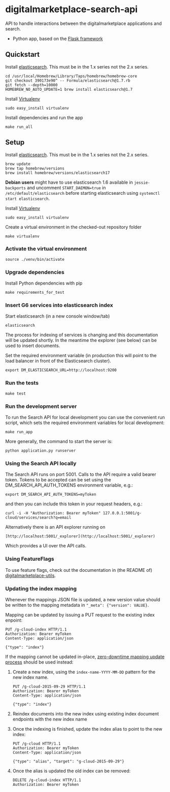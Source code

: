 # digitalmarketplace-search-api
API to handle interactions between the digitalmarketplace applications and search.

- Python app, based on the [Flask framework](http://flask.pocoo.org/)

## Quickstart

Install [elasticsearch](http://www.elasticsearch.org/). This must be in the 1.x series not the 2.x series.
```
cd /usr/local/Homebrew/Library/Taps/homebrew/homebrew-core
git checkout 390173e90^ -- Formula/elasticsearch@1.7.rb
git fetch --depth=10000
HOMEBREW_NO_AUTO_UPDATE=1 brew install elasticsearch@1.7
```

Install [Virtualenv](https://virtualenv.pypa.io/en/latest/)
```
sudo easy_install virtualenv
```

Install dependencies and run the app
```
make run_all
```

## Setup

Install [elasticsearch](http://www.elasticsearch.org/). This must be in the 1.x series not the 2.x series.

```
brew update
brew tap homebrew/versions
brew install homebrew/versions/elasticsearch17
```

**Debian users** might have to use elasticsearch 1.6 available in `jessie-backports` and uncomment `START_DAEMON=true` in `/etc/default/elasticsearch` before starting elasticsearch using `systemctl start elasticsearch`.

Install [Virtualenv](https://virtualenv.pypa.io/en/latest/)

```
sudo easy_install virtualenv
```

Create a virtual environment in the checked-out repository folder

```
make virtualenv
```

### Activate the virtual environment

```
source ./venv/bin/activate
```

### Upgrade dependencies

Install Python dependencies with pip

```
make requirements_for_test
```

### Insert G6 services into elasticsearch index

Start elasticsearch (in a new console window/tab)

```
elasticsearch
```

The process for indexing of services is changing and this documentation will be updated shortly. In the meantime the explorer (see below) can be used to insert documents.


Set the required environment variable (in production this will point to the
load balancer in front of the Elasticsearch cluster).

```
export DM_ELASTICSEARCH_URL=http://localhost:9200
```

### Run the tests

```
make test
```

### Run the development server

To run the Search API for local development you can use the convenient run
script, which sets the required environment variables for local development:
```
make run_app
```

More generally, the command to start the server is:
```
python application.py runserver
```

### Using the Search API locally

The Search API runs on port 5001. Calls to the API require a valid bearer
token. Tokens to be accepted can be set using the DM_SEARCH_API_AUTH_TOKENS
environment variable, e.g.:

```export DM_SEARCH_API_AUTH_TOKENS=myToken```

and then you can include this token in your request headers, e.g.:

```
curl -i -H "Authorization: Bearer myToken" 127.0.0.1:5001/g-cloud/services/search?q=email
```

Alternatively there is an API explorer running on

    [http://localhost:5001/_explorer](http://localhost:5001/_explorer)

Which provides a UI over the API calls.

### Using FeatureFlags

To use feature flags, check out the documentation in (the README of)
[digitalmarketplace-utils](https://github.com/alphagov/digitalmarketplace-utils#using-featureflags).

### Updating the index mapping

Whenever the mappings JSON file is updated, a new version value should be written to the mapping
metadata in `"_meta": {"version": VALUE}`.

Mapping can be updated by issuing a PUT request to the existing index enpoint:

```
PUT /g-cloud-index HTTP/1.1
Authorization: Bearer myToken
Content-Type: application/json

{"type": "index"}
```

If the mapping cannot be updated in-place, [zero-downtime mapping update process](https://www.elastic.co/blog/changing-mapping-with-zero-downtime) should be used instead:

1. Create a new index, using the `index-name-YYYY-MM-DD` pattern for the new index name.
   ```
   PUT /g-cloud-2015-09-29 HTTP/1.1
   Authorization: Bearer myToken
   Content-Type: application/json

   {"type": "index"}
   ```
2. Reindex documents into the new index using existing index document endpoints with the new index name
3. Once the indexing is finished, update the index alias to point to the new index:
   ```
   PUT /g-cloud HTTP/1.1
   Authorization: Bearer myToken
   Content-Type: application/json

   {"type": "alias", "target": "g-cloud-2015-09-29"}
   ```

4. Once the alias is updated the old index can be removed:
   ```
   DELETE /g-cloud-index HTTP/1.1
   Authorization: Bearer myToken
   ```

